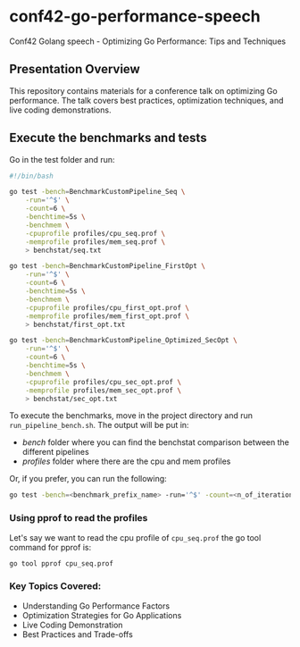 # conf42-go-performance-speech
Conf42 Golang speech - Optimizing Go Performance: Tips and Techniques


## Presentation Overview

This repository contains materials for a conference talk on optimizing Go performance. The talk covers best practices, optimization techniques, and live coding demonstrations.

## Execute the benchmarks and tests
Go in the test folder and run:

```bash
#!/bin/bash

go test -bench=BenchmarkCustomPipeline_Seq \
    -run='^$' \
    -count=6 \
    -benchtime=5s \
    -benchmem \
    -cpuprofile profiles/cpu_seq.prof \
    -memprofile profiles/mem_seq.prof \
    > benchstat/seq.txt

go test -bench=BenchmarkCustomPipeline_FirstOpt \
    -run='^$' \
    -count=6 \
    -benchtime=5s \
    -benchmem \
    -cpuprofile profiles/cpu_first_opt.prof \
    -memprofile profiles/mem_first_opt.prof \
    > benchstat/first_opt.txt

go test -bench=BenchmarkCustomPipeline_Optimized_SecOpt \
    -run='^$' \
    -count=6 \
    -benchtime=5s \
    -benchmem \
    -cpuprofile profiles/cpu_sec_opt.prof \
    -memprofile profiles/mem_sec_opt.prof \
    > benchstat/sec_opt.txt

```


To execute the benchmarks, move in the project directory and run `run_pipeline_bench.sh`.
The output will be put in:
- *bench* folder where you can find the benchstat comparison between the different pipelines
- *profiles* folder where there are the cpu and mem profiles

Or, if you prefer, you can run the following:

```bash
go test -bench=<benchmark_prefix_name> -run='^$' -count=<n_of_iterations> -benchmem -cpuprofile=<path> -memprofile=<path>
```

### Using pprof to read the profiles
Let's say we want to read the cpu profile of `cpu_seq.prof` the go tool command for pprof is:
```bash
go tool pprof cpu_seq.prof
```

### Key Topics Covered:

* Understanding Go Performance Factors
* Optimization Strategies for Go Applications
* Live Coding Demonstration
* Best Practices and Trade-offs
